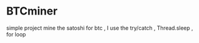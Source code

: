 # BTCminer
simple project  mine the satoshi for btc  , I use the try/catch , Thread.sleep  , for loop 
